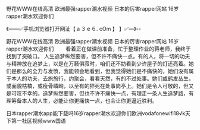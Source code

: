 野花WWW在线高清
欧洲最强rapper潮水视频
日本的厉害rapper网站
16岁rapper潮水欢迎你们


《——✅手机浏览器打开网沚【ａ３ｅ６. cOm 】 】✅—》--

野花WWW在线高清
欧洲最强rapper潮水视频
日本的厉害rapper网站
16岁rapper潮水欢迎你们
　　看着正在做课前准备，忙于整理作业的蒋老师，我终于找到了突破口。
人生追梦纵然要害，但不许不痛快一点。有的人，将一切的功夫与精神放在追梦上，以是在万籁俱寂时，咱们还不妨看到少许屋子的灯还亮着。她们是那么的全力与发愤，我能领会地看到，但我觉得她们是不痛快的，她们没有属于本人的功夫，去旅旅行，约聚会，看看天然，有的不过处事。她们或鹤发丛生，或面貌枯槁，或瘦骨嶙峋，以至有的猝死在处事岗亭上。她们是令人可敬的，但又是可叹不幸的。追梦纵然要害，但也不许不痛快一点，有理走一条人生追梦路，有理筹备本人的人生，必能让你更痛快一点，也会让你更逼近胜利。





日本rapper潮水app能下载吗16岁rapper潮水欢迎你们欧洲vodafonewifi18√k天下第一社区视频www国语
